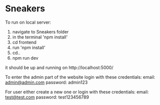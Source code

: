 # Sneakers

To run on local server:

1) navigate to Sneakers folder
2) in the terminal 'npm install'
3) cd frontend
4) run 'npm install'
5) cd..
6) npm run dev

it should be up and running on http://localhost:5000/

To enter the admin part of the website login with these credentials:
email: admin@admin.com 
password: admin123

For user either create a new one or login with these credentials:
email: test@test.com 
password: test123456789
